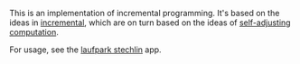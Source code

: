 This is an implementation of incremental programming. It's based on the ideas in [incremental](https://blog.janestreet.com/introducing-incremental/), which are on turn based on the ideas of [self-adjusting computation](http://www.umut-acar.org/self-adjusting-computation).

For usage, see the [laufpark stechlin](https://github.com/chriseidhof/laufpark-stechlin) app.
